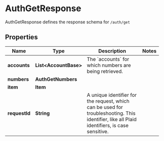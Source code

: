 

# AuthGetResponse

AuthGetResponse defines the response schema for `/auth/get`

## Properties

| Name | Type | Description | Notes |
|------------ | ------------- | ------------- | -------------|
|**accounts** | **List&lt;AccountBase&gt;** | The &#x60;accounts&#x60; for which numbers are being retrieved. |  |
|**numbers** | **AuthGetNumbers** |  |  |
|**item** | **Item** |  |  |
|**requestId** | **String** | A unique identifier for the request, which can be used for troubleshooting. This identifier, like all Plaid identifiers, is case sensitive. |  |



